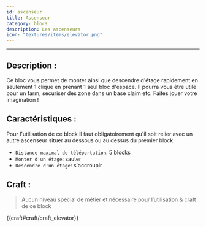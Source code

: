 ```yaml
---
id: ascenseur
title: Ascenseur
category: blocs
description: Les ascenseurs
icon: "textures/items/elevator.png"
---
```

___
## Description : 

Ce bloc vous permet de monter ainsi que descendre d'étage rapidement en seulement 1 clique en prenant 1 seul bloc d'espace. Il pourra vous être utile pour un farm, sécuriser des zone dans un base claim etc. Faites jouer votre imagination ! 

## Caractéristiques :

Pour l'utilisation de ce block il faut obligatoirement qu'il soit relier avec un autre ascenseur situer au dessous ou au dessus du premier block. 

- ``Distance maximal de téléportation``: 5 blocks 
- ``Monter d'un étage``: sauter 
- ``Descendre d'un étage``: s'accroupir 
 
## Craft :

> Aucun niveau spécial de métier et nécessaire pour l’utilisation & craft de ce block 

{{craft#craft/craft_elevator}} 
